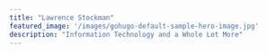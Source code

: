 ```yaml
---
title: "Lawrence Stockman"
featured_image: '/images/gohugo-default-sample-hero-image.jpg'
description: "Information Technology and a Whole Lot More"
---
```


